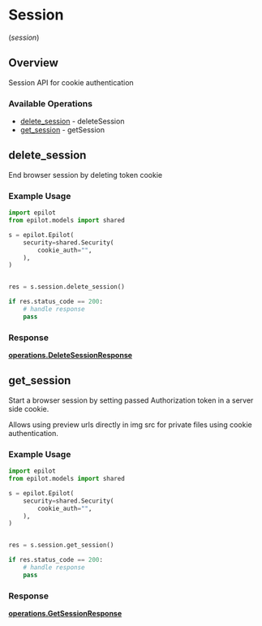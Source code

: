 # Session
(*session*)

## Overview

Session API for cookie authentication

### Available Operations

* [delete_session](#delete_session) - deleteSession
* [get_session](#get_session) - getSession

## delete_session

End browser session by deleting token cookie

### Example Usage

```python
import epilot
from epilot.models import shared

s = epilot.Epilot(
    security=shared.Security(
        cookie_auth="",
    ),
)


res = s.session.delete_session()

if res.status_code == 200:
    # handle response
    pass
```


### Response

**[operations.DeleteSessionResponse](../../models/operations/deletesessionresponse.md)**


## get_session

Start a browser session by setting passed Authorization token in a server side cookie.

Allows using preview urls directly in img src for private files using cookie authentication.


### Example Usage

```python
import epilot
from epilot.models import shared

s = epilot.Epilot(
    security=shared.Security(
        cookie_auth="",
    ),
)


res = s.session.get_session()

if res.status_code == 200:
    # handle response
    pass
```


### Response

**[operations.GetSessionResponse](../../models/operations/getsessionresponse.md)**

